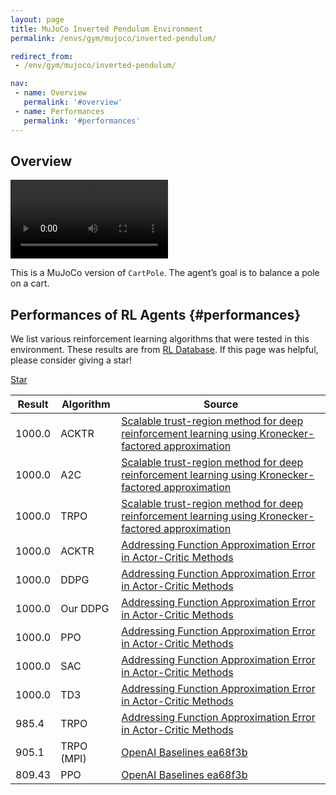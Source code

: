 ```yaml
---
layout: page
title: MuJoCo Inverted Pendulum Environment
permalink: /envs/gym/mujoco/inverted-pendulum/

redirect_from:
 - /env/gym/mujoco/inverted-pendulum/

nav:
 - name: Overview
   permalink: '#overview'
 - name: Performances
   permalink: '#performances'
---
```



## Overview

<video style="max-width: 50%" autoplay loop mute controls>
    <source src='{{ "assets/_pages/envs/gym/mujoco/InvertedPendulum.mp4" | absolute_url }}' >
</video>

This is a MuJoCo version of `CartPole`. The agent’s goal is to balance a pole on a cart.

## Performances of RL Agents {#performances}

We list various reinforcement learning algorithms that were tested in this environment. These results are from [RL Database](https://github.com/seungjaeryanlee/rldb). If this page was helpful, please consider giving a star!

<!-- Place this tag where you want the button to render. -->
<a class="github-button" href="https://github.com/seungjaeryanlee/rldb" data-icon="octicon-star" data-size="large" data-show-count="true" aria-label="Star seungjaeryanlee/rldb on GitHub">Star</a>
<!-- Place this tag in your head or just before your close body tag. -->
<script async defer src="https://buttons.github.io/buttons.js"></script>

| Result | Algorithm | Source |
|--------|-----------|--------|
| 1000.0 | ACKTR | [Scalable trust-region method for deep reinforcement learning using Kronecker-factored approximation](https://arxiv.org/abs/1708.05144) |
| 1000.0 | A2C | [Scalable trust-region method for deep reinforcement learning using Kronecker-factored approximation](https://arxiv.org/abs/1708.05144) |
| 1000.0 | TRPO | [Scalable trust-region method for deep reinforcement learning using Kronecker-factored approximation](https://arxiv.org/abs/1708.05144) |
| 1000.0 | ACKTR | [Addressing Function Approximation Error in Actor-Critic Methods](https://arxiv.org/abs/1802.09477) |
| 1000.0 | DDPG | [Addressing Function Approximation Error in Actor-Critic Methods](https://arxiv.org/abs/1802.09477) |
| 1000.0 | Our DDPG | [Addressing Function Approximation Error in Actor-Critic Methods](https://arxiv.org/abs/1802.09477) |
| 1000.0 | PPO | [Addressing Function Approximation Error in Actor-Critic Methods](https://arxiv.org/abs/1802.09477) |
| 1000.0 | SAC | [Addressing Function Approximation Error in Actor-Critic Methods](https://arxiv.org/abs/1802.09477) |
| 1000.0 | TD3 | [Addressing Function Approximation Error in Actor-Critic Methods](https://arxiv.org/abs/1802.09477) |
| 985.4 | TRPO | [Addressing Function Approximation Error in Actor-Critic Methods](https://arxiv.org/abs/1802.09477) |
| 905.1 | TRPO (MPI) | [OpenAI Baselines ea68f3b](https://github.com/openai/baselines) |
| 809.43 | PPO | [OpenAI Baselines ea68f3b](https://github.com/openai/baselines) |

